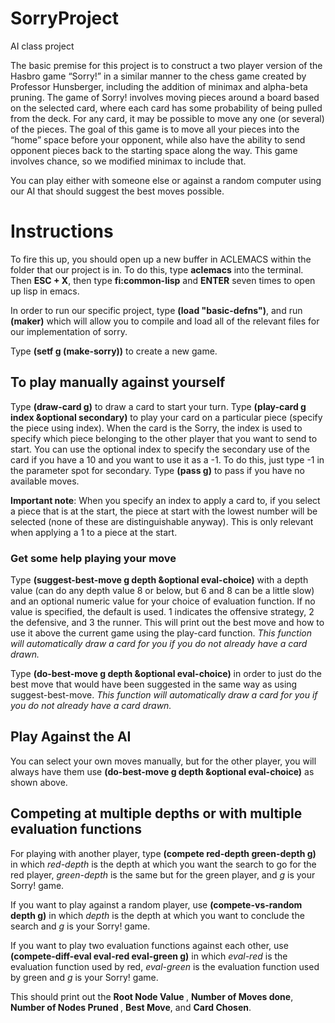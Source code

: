 # SorryProject
AI class project

The basic premise for this project is to construct a two player version of the Hasbro game “Sorry!” 
in a similar manner to the chess game created by Professor Hunsberger, including the addition of minimax 
and alpha-beta pruning. The game of Sorry! involves moving pieces around a board based on the selected
card, where each card has some probability of being pulled from the deck. For any card, it may be possible
to move any one (or several) of the pieces. The goal of this game is to move all your pieces into the 
“home” space before your opponent, while also have the ability to send opponent pieces back to the starting
space along the way. This game involves chance, so we modified minimax to include that.

You can play either with someone else or against a random computer using our AI that should suggest the best
moves possible. 

<h1> Instructions </h1>
<newline>
<newline>
To fire this up, you should open up a new buffer in ACLEMACS within the folder that our project
  is in. To do this, type <b>aclemacs</b> into the terminal. Then <b>ESC + X</b>, then type <b>fi:common-lisp</b> and <b>ENTER</b> seven times to open up lisp in emacs.

In order to run our specific project, type **(load "basic-defns")**, and run **(maker)** which will allow you to compile and load all of the relevant files for our implementation of sorry.

Type **(setf g (make-sorry))** to create a new game.

<h2> To play manually against yourself </h2>

Type **(draw-card g)** to draw a card to start your turn.
Type **(play-card g index &optional secondary)** to play your card on a particular piece (specify the piece using index). 
When the card is the Sorry, the index is used to specify which piece belonging to the other player that you want to send to start.
You can use the optional index to specify the secondary use of the card if you have a 10 and you want to use it as a -1. To do this, just type -1 in the parameter spot for secondary.
Type **(pass g)** to pass if you have no available moves.

**Important note**: When you specify an index to apply a card to, if you select a piece that is at the start, the piece at start with the lowest number will be selected (none of these are distinguishable anyway). This is only relevant when applying a 1 to a piece at the start.

<h3> Get some help playing your move </h3>

Type **(suggest-best-move g depth &optional eval-choice)** with a depth value (can do any depth value 8 or below, but 6 and 8 can be a little slow) and an optional numeric value for your choice of evaluation function. If no value is specified, the default is used. 1 indicates the offensive strategy, 2 the defensive, and 3 the runner. This will print out the best move and how to use it above the current game using the play-card function. <i>This function will automatically draw a card for you if you do not already have a card drawn.</i>

Type **(do-best-move g depth &optional eval-choice)** in order to just do the best move that would have been suggested in the same way as using suggest-best-move. <i>This function will automatically draw a card for you if you do not already have a card drawn.</i>

<h2>Play Against the AI</h2>

You can select your own moves manually, but for the other player, you will always have them use <b>(do-best-move g depth &optional eval-choice)</b> as shown above.

<h2> Competing at multiple depths or with multiple evaluation functions </h2>

For playing with another player, type **(compete red-depth green-depth g)** in which <i> red-depth </i> is the depth at which
you want the search to go for the red player, <i>green-depth</i> is the same but for the green player, and <i>g</i> is your 
Sorry! game.

If you want to play against a random player, use **(compete-vs-random depth g)** in which <i>depth</i> is the depth at which
you want to conclude the search and <i>g</i> is your Sorry! game. 

If you want to play two evaluation functions against each other, use **(compete-diff-eval eval-red eval-green g)** in which <i>eval-red</i> is the evaluation function used by red, <i>eval-green</i> is the evaluation function used by green and <i>g</i> is your Sorry! game. 


This should print out the <b> Root Node Value </b>, <b>Number of Moves done</b>, <b> Number of Nodes Pruned </b>, 
<b> Best Move</b>, and <b>Card Chosen</b>.
